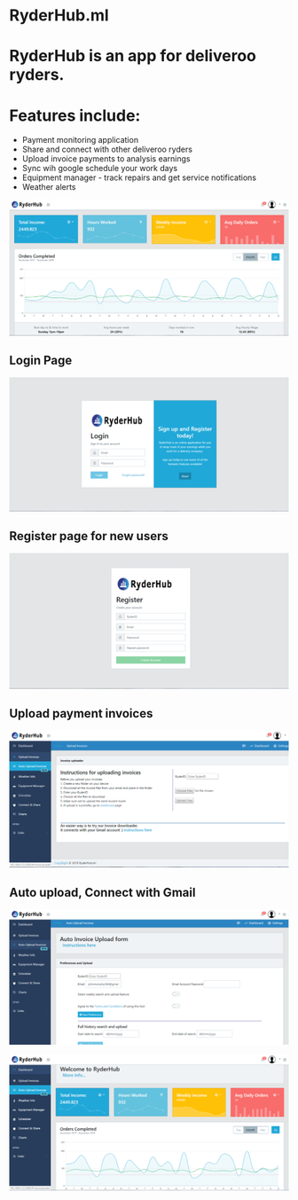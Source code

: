 # RyderHub.ml

# RyderHub is an app for deliveroo ryders.


# Features include: 
 * Payment monitoring application
 * Share and connect with other deliveroo ryders
 * Upload invoice payments to analysis earnings
 * Sync wih google schedule your work days
 * Equipment manager - track repairs and get service notifications
 * Weather alerts
 
![dashboard page](full-dashboard-webview.PNG)
## Login Page
![login page](login-webview.PNG)

## Register page for new users
![register page](register-webview.PNG)
## Upload payment invoices
![upload page](upload-webview.PNG)
## Auto upload, Connect with Gmail
![auto upload page](auto-upload-webview.PNG)

![dashboard page](dashboard-webview.PNG)
